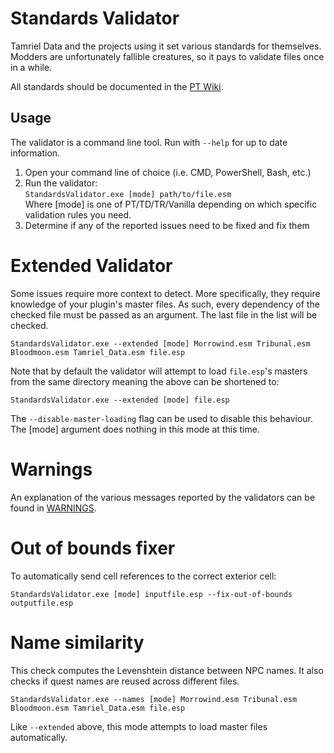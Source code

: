 # Standards Validator
Tamriel Data and the projects using it set various standards for themselves.
Modders are unfortunately fallible creatures, so it pays to validate files once in a while.

All standards should be documented in the [PT Wiki](https://wiki.project-tamriel.com/wiki/Category:Modding_Guidelines).

## Usage
The validator is a command line tool. Run with `--help` for up to date information.

1. Open your command line of choice (i.e. CMD, PowerShell, Bash, etc.)
2. Run the validator:<br />
`StandardsValidator.exe [mode] path/to/file.esm`<br />
Where [mode] is one of PT/TD/TR/Vanilla depending on which specific validation rules you need.
3. Determine if any of the reported issues need to be fixed and fix them

# Extended Validator
Some issues require more context to detect. More specifically, they require knowledge of your plugin's master files.
As such, every dependency of the checked file must be passed as an argument. The last file in the list will be checked.

`StandardsValidator.exe --extended [mode] Morrowind.esm Tribunal.esm Bloodmoon.esm Tamriel_Data.esm file.esp`

Note that by default the validator will attempt to load `file.esp`'s masters from the same directory meaning the above can be shortened to:

`StandardsValidator.exe --extended [mode] file.esp`

The `--disable-master-loading` flag can be used to disable this behaviour. The [mode] argument does nothing in this mode at this time.

# Warnings
An explanation of the various messages reported by the validators can be found in [WARNINGS](./WARNINGS.md).

# Out of bounds fixer
To automatically send cell references to the correct exterior cell:

`StandardsValidator.exe [mode] inputfile.esp --fix-out-of-bounds outputfile.esp`

# Name similarity
This check computes the Levenshtein distance between NPC names. It also checks if quest names are reused across different files.

`StandardsValidator.exe --names [mode] Morrowind.esm Tribunal.esm Bloodmoon.esm Tamriel_Data.esm file.esp`

Like `--extended` above, this mode attempts to load master files automatically.
